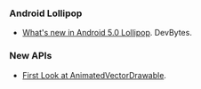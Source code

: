 ### Android Lollipop
* [What's new in Android 5.0 Lollipop](https://www.youtube.com/watch?v=um1S2u022HA). DevBytes.

### New APIs
* [First Look at AnimatedVectorDrawable](http://blog.sqisland.com/2014/10/first-look-at-animated-vector-drawable.html).
